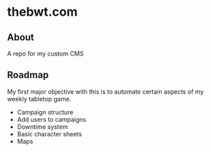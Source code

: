 thebwt.com
==========

About
-----
A repo for my custom CMS

Roadmap
-------
My first major objective with this is to automate certain aspects of my weekly tabletop game. 
* Campaign structure
* Add users to campaigns
* Downtime system
* Basic character sheets
* Maps

